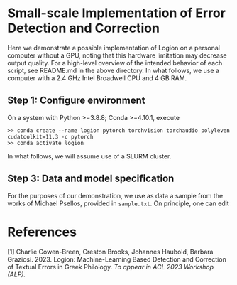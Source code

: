 # Small-scale Implementation of Error Detection and Correction
Here we demonstrate a possible implementation of Logion on a personal computer without a GPU, noting that this hardware limitation may decrease output quality. For a high-level overview of the intended behavior of each script, see README.md in the above directory. In what follows, we use a computer with a 2.4 GHz Intel Broadwell CPU and 4 GB RAM.

## Step 1: Configure environment
On a system with Python >=3.8.8; Conda >=4.10.1, execute
```
>> conda create --name logion pytorch torchvision torchaudio polyleven cudatoolkit=11.3 -c pytorch
>> conda activate logion
```
In what follows, we will assume use of a SLURM cluster.

## Step 3: Data and model specification
For the purposes of our demonstration, we use as data a sample from the works of Michael Psellos, provided in `sample.txt`. On principle, one can edit 


# References
[1] Charlie Cowen-Breen, Creston Brooks, Johannes Haubold, Barbara Graziosi. 2023. Logion: Machine-Learning Based Detection and Correction of Textual Errors in Greek Philology. *To appear in ACL 2023 Workshop (ALP).*
